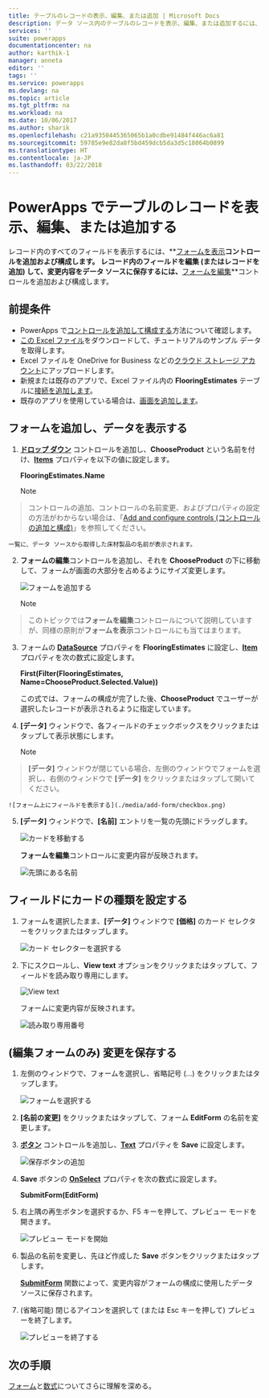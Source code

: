 ```yaml
---
title: テーブルのレコードの表示、編集、または追加 | Microsoft Docs
description: データ ソース内のテーブルのレコードを表示、編集、または追加するには、フォームを使用します。
services: ''
suite: powerapps
documentationcenter: na
author: karthik-1
manager: anneta
editor: ''
tags: ''
ms.service: powerapps
ms.devlang: na
ms.topic: article
ms.tgt_pltfrm: na
ms.workload: na
ms.date: 10/06/2017
ms.author: sharik
ms.openlocfilehash: c21a9350445365065b1a0cdbe91484f446ac6a81
ms.sourcegitcommit: 59785e9e82da8f5bd459dcb5da3d5c18064b0899
ms.translationtype: HT
ms.contentlocale: ja-JP
ms.lasthandoff: 03/22/2018
---
```

# <a name="show-edit-or-add-a-record-from-a-table-in-powerapps"></a>PowerApps でテーブルのレコードを表示、編集、または追加する
レコード内のすべてのフィールドを表示するには、**[フォームを表示](controls/control-form-detail.md)**コントロールを追加および構成します。 レコード内のフィールドを編集 (またはレコードを追加) して、変更内容をデータ ソースに保存するには、**[フォームを編集](controls/control-form-detail.md)**コントロールを追加および構成します。

## <a name="prerequisites"></a>前提条件

* PowerApps で[コントロールを追加して構成する](add-configure-controls.md)方法について確認します。
* [この Excel ファイル](https://az787822.vo.msecnd.net/documentation/get-started-from-data/FlooringEstimates.xlsx)をダウンロードして、チュートリアルのサンプル データを取得します。
* Excel ファイルを OneDrive for Business などの[クラウド ストレージ アカウント](connections/cloud-storage-blob-connections.md)にアップロードします。
* 新規または既存のアプリで、Excel ファイル内の **FlooringEstimates** テーブルに[接続を追加します](add-data-connection.md)。
* 既存のアプリを使用している場合は、[画面を追加します](add-screen-context-variables.md)。

## <a name="add-a-form-and-show-data"></a>フォームを追加し、データを表示する
1. **[ドロップ ダウン](controls/control-drop-down.md)** コントロールを追加し、**ChooseProduct** という名前を付け、**[Items](controls/properties-core.md)** プロパティを以下の値に設定します。

    **FlooringEstimates.Name**

    > [!NOTE]
> コントロールの追加、コントロールの名前変更、およびプロパティの設定の方法がわからない場合は、「[Add and configure controls (コントロールの追加と構成)](add-configure-controls.md)」を参照してください。

    一覧に、データ ソースから取得した床材製品の名前が表示されます。

2. **フォームの編集**コントロールを追加し、それを **ChooseProduct** の下に移動して、フォームが画面の大部分を占めるようにサイズ変更します。

    ![フォームを追加する](./media/add-form/add-a-form.png)

    > [!NOTE]
> このトピックでは**フォームを編集**コントロールについて説明していますが、同様の原則が**フォームを表示**コントロールにも当てはまります。

3. フォームの **[DataSource](controls/control-form-detail.md)** プロパティを **FlooringEstimates** に設定し、**[Item](controls/control-form-detail.md)** プロパティを次の数式に設定します。

   **First(Filter(FlooringEstimates, Name=ChooseProduct.Selected.Value))**

   この式では、フォームの構成が完了した後、**ChooseProduct** でユーザーが選択したレコードが表示されるように指定しています。

4. **[データ]** ウィンドウで、各フィールドのチェックボックスをクリックまたはタップして表示状態にします。

    > [!NOTE]
> **[データ]** ウィンドウが閉じている場合、左側のウィンドウでフォームを選択し、右側のウィンドウで **[データ]** をクリックまたはタップして開いてください。

    ![フォーム上にフィールドを表示する](./media/add-form/checkbox.png)

5. **[データ]** ウィンドウで、**[名前]** エントリを一覧の先頭にドラッグします。

    ![カードを移動する](./media/add-form/drag-field.png)

    **フォームを編集**コントロールに変更内容が反映されます。

    ![先頭にある名前](./media/add-form/move-card-form.png)

## <a name="set-the-card-type-for-a-field"></a>フィールドにカードの種類を設定する
1. フォームを選択したまま、**[データ]** ウィンドウで **[価格]** のカード セレクターをクリックまたはタップします。

    ![カード セレクターを選択する](./media/add-form/price-card2.png)

2. 下にスクロールし、**View text** オプションをクリックまたはタップして、フィールドを読み取り専用にします。

    ![View text](./media/add-form/view-text.png)

    フォームに変更内容が反映されます。

    ![読み取り専用番号](./media/add-form/read-only.png)  

## <a name="edit-form-only-save-changes"></a>(編集フォームのみ) 変更を保存する
1. 左側のウィンドウで、フォームを選択し、省略記号 (...) をクリックまたはタップします。

   ![フォームを選択する](./media/add-form/select-form.png)

2. **[名前の変更]** をクリックまたはタップして、フォーム **EditForm** の名前を変更します。

3. **[ボタン](controls/control-button.md)** コントロールを追加し、**[Text](controls/properties-core.md)** プロパティを **Save** に設定します。

    ![保存ボタンの追加](./media/add-form/save-button.png)  

4. **Save** ボタンの **[OnSelect](controls/properties-core.md)** プロパティを次の数式に設定します。

   **SubmitForm(EditForm)**

5. 右上隅の再生ボタンを選択するか、F5 キーを押して、プレビュー モードを開きます。

    ![プレビュー モードを開始](./media/add-form/open-preview.png)

6. 製品の名前を変更し、先ほど作成した **Save** ボタンをクリックまたはタップします。

    **[SubmitForm](functions/function-form.md)** 関数によって、変更内容がフォームの構成に使用したデータ ソースに保存されます。

7. (省略可能) 閉じるアイコンを選択して (または Esc キーを押して) プレビューを終了します。

    ![プレビューを終了する](./media/add-form/close-preview.png)

## <a name="next-steps"></a>次の手順
[フォーム](working-with-forms.md)と[数式](working-with-formulas.md)についてさらに理解を深める。
